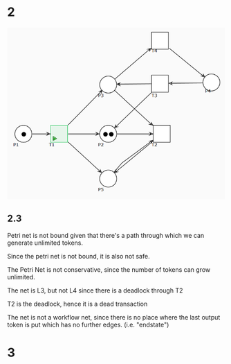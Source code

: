 # 2 
![Net_ex_2](Net_Ex_2.png)

## 2.3
Petri net is not bound given that there's a path through which we can generate unlimited tokens.

Since the petri net is not bound, it is also not safe.

The Petri Net is not conservative, since the number of tokens can grow unlimited.

The net is L3, but not L4 since there is a deadlock through T2

T2 is the deadlock, hence it is a dead transaction

The net is not a workflow net, since there is no place where the last output token is put which has no further edges. (i.e. "endstate")

# 3
